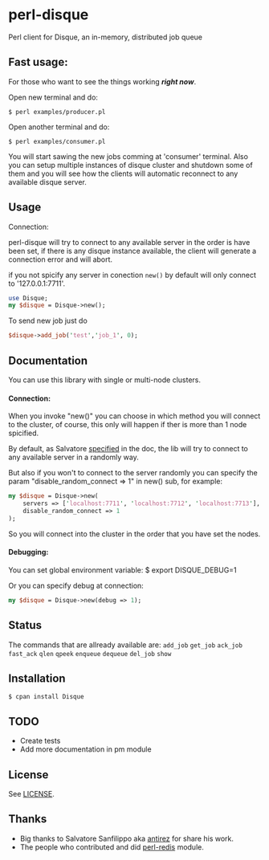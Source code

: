 perl-disque
===
Perl client for Disque, an in-memory, distributed job queue

Fast usage:
---
For those who want to see the things working ***right now***.

Open new terminal and do:

```
$ perl examples/producer.pl
```
Open another terminal and do:
```
$ perl examples/consumer.pl
```
You will start sawing the new jobs comming at 'consumer' terminal.
Also you can setup multiple instances of disque cluster and shutdown 
some of them and you will see how the clients will automatic reconnect 
to any available disque server.

Usage
---

Connection:

perl-disque will try to connect to any available server in the order is have been set,
if there is any disque instance available, the client will generate a connection error and will abort.

if you not spicify any server in conection `new()` by default will only connect to '127.0.0.1:7711'.

```perl
use Disque;
my $disque = Disque->new();
```

To send new job just do

```perl
$disque->add_job('test','job_1', 0);
```


Documentation
---

You can use this library with single or multi-node clusters.

#### Connection:

When you invoke "new()" you can choose in which method you will connect to the cluster,
of course, this only will happen if ther is more than 1 node spicified.

By default, as Salvatore [specified](https://github.com/antirez/disque#client-libraries)
in the doc, the lib will try to connect to any available server in a randomly way.

But also if you won't to connect to the server randomly you can specify 
the param "disable_random_connect => 1" in new() sub, for example: 
```perl
my $disque = Disque->new(
	servers => ['localhost:7711', 'localhost:7712', 'localhost:7713'],
	disable_random_connect => 1
);
```
So you will connect into the cluster in the order that you have set the nodes.

#### Debugging:
You can set global environment variable:
$ export DISQUE_DEBUG=1

Or you can specify debug at connection:
```perl
my $disque = Disque->new(debug => 1);
```

Status
---
The commands that are allready available are:
`add_job` `get_job` `ack_job` `fast_ack` `qlen` `qpeek` `enqueue` `dequeue` `del_job` `show`


Installation
---

```
$ cpan install Disque
```

TODO
---
* Create tests
* Add more documentation in pm module


License
---
See [LICENSE](https://github.com/lovelle/perl-disque/blob/master/LICENSE).

Thanks
---
* Big thanks to Salvatore Sanfilippo aka [antirez](http://antirez.com/) for share his work.
* The people who contributed and did [perl-redis](https://github.com/PerlRedis/perl-redis) module.
